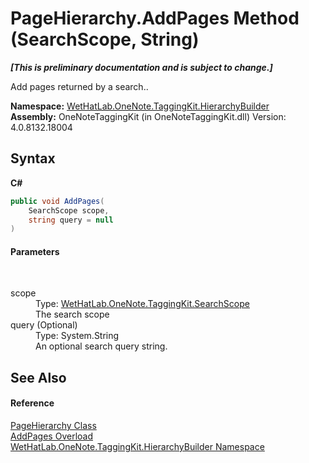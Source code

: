 # PageHierarchy.AddPages Method (SearchScope, String)
 _**\[This is preliminary documentation and is subject to change.\]**_

Add pages returned by a search..

**Namespace:**&nbsp;<a href="886a8d6b-3c89-17b1-a6bd-f04dfde95aba">WetHatLab.OneNote.TaggingKit.HierarchyBuilder</a><br />**Assembly:**&nbsp;OneNoteTaggingKit (in OneNoteTaggingKit.dll) Version: 4.0.8132.18004

## Syntax

**C#**<br />
``` C#
public void AddPages(
	SearchScope scope,
	string query = null
)
```


#### Parameters
&nbsp;<dl><dt>scope</dt><dd>Type: <a href="8e6adcff-7174-4ef1-6f26-1dcd37a6e6fe">WetHatLab.OneNote.TaggingKit.SearchScope</a><br />The search scope</dd><dt>query (Optional)</dt><dd>Type: System.String<br />An optional search query string.</dd></dl>

## See Also


#### Reference
<a href="be4597ec-efdc-59c8-8477-7519318b8602">PageHierarchy Class</a><br /><a href="ddee030b-7ba0-402f-6c67-81528cb13627">AddPages Overload</a><br /><a href="886a8d6b-3c89-17b1-a6bd-f04dfde95aba">WetHatLab.OneNote.TaggingKit.HierarchyBuilder Namespace</a><br />